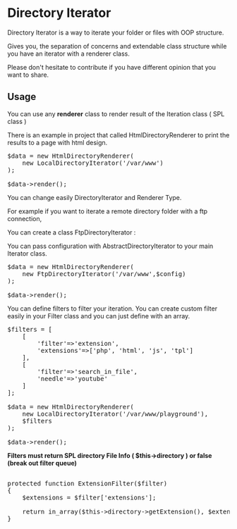 # Directory Iterator
Directory Iterator is a way to iterate your folder or files with OOP structure.

Gives you, the separation of concerns and extendable class structure while you have an iterator with a renderer class.

Please don't hesitate to contribute if you have different opinion that you want to share.

<h2>Usage</h2>

You can use any <strong>renderer</strong> class to render result of the Iteration class ( SPL class )

There is an example in project that called HtmlDirectoryRenderer to print the results to a page with html design.

<pre>
$data = new HtmlDirectoryRenderer(
    new LocalDirectoryIterator('/var/www')
);

$data->render();
</pre>

You can change easily DirectoryIterator and Renderer Type. 

For example if you want to iterate a remote directory folder with a ftp connection,

You can create a class FtpDirectoryIterator : 

You can pass configuration with AbstractDirectoryIterator to your main Iterator class.

<pre>
$data = new HtmlDirectoryRenderer(
    new FtpDirectoryIterator('/var/www',$config)
);

$data->render();
</pre>

You can define filters to filter your iteration. You can create custom filter easily in your Filter class and you can just define with an array. 

<pre>
$filters = [
    [
        'filter'=>'extension',
        'extensions'=>['php', 'html', 'js', 'tpl']
    ],
    [
        'filter'=>'search_in_file',
        'needle'=>'youtube'
    ]
];

$data = new HtmlDirectoryRenderer(
    new LocalDirectoryIterator('/var/www/playground'),
    $filters
);

$data->render();
</pre>

<strong>Filters must return SPL directory File Info ( $this->directory ) or false (break out filter queue)</strong>
<pre>

protected function ExtensionFilter($filter)
{
    $extensions = $filter['extensions'];

    return in_array($this->directory->getExtension(), $extensions) === true?$this->directory:false;
}
</pre>